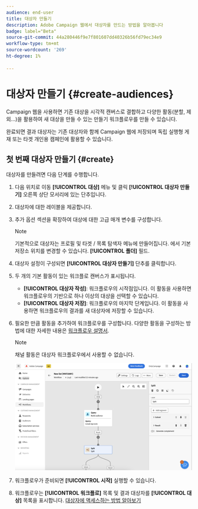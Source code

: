 ```yaml
---
audience: end-user
title: 대상자 만들기
description: Adobe Campaign 웹에서 대상자를 만드는 방법을 알아봅니다
badge: label="Beta"
source-git-commit: 44a280446f9e7f801607dd40326b56fd79ec34e9
workflow-type: tm+mt
source-wordcount: '269'
ht-degree: 1%

---
```



# 대상자 만들기 {#create-audiences}

Campaign 웹을 사용하면 기존 대상을 시각적 캔버스로 결합하고 다양한 활동(분할, 제외...)을 활용하여 새 대상을 만들 수 있는 만들기 워크플로우를 만들 수 있습니다.

완료되면 결과 대상자는 기존 대상자와 함께 Campaign 웹에 저장되며 독립 실행형 게재 또는 타겟 개인용 캠페인에 활용할 수 있습니다.

## 첫 번째 대상자 만들기 {#create}

대상자를 만들려면 다음 단계를 수행합니다.

1. 다음 위치로 이동 **[!UICONTROL 대상]** 메뉴 및 클릭 **[!UICONTROL 대상자 만들기]** 오른쪽 상단 모서리에 있는 단추입니다.
1. 대상자에 대한 레이블을 제공합니다.
1. 추가 옵션 섹션을 확장하여 대상에 대한 고급 매개 변수를 구성합니다.

   >[!NOTE]
   >
   >기본적으로 대상자는 프로필 및 타겟 / 목록 탐색자 메뉴에 만들어집니다. 에서 기본 저장소 위치를 변경할 수 있습니다. **[!UICONTROL 폴더]** 필드.

1. 대상자 설정이 구성되면 **[!UICONTROL 대상자 만들기]** 단추를 클릭합니다.

1. 두 개의 기본 활동이 있는 워크플로 캔버스가 표시됩니다.

   * **[!UICONTROL 대상자 작성]**: 워크플로우의 시작점입니다. 이 활동을 사용하면 워크플로우의 기반으로 하나 이상의 대상을 선택할 수 있습니다.
   * **[!UICONTROL 대상자 저장]**: 워크플로우의 마지막 단계입니다. 이 활동을 사용하면 워크플로우의 결과를 새 대상자에 저장할 수 있습니다.

1. 필요한 만큼 활동을 추가하여 워크플로우를 구성합니다. 다양한 활동을 구성하는 방법에 대한 자세한 내용은 [워크플로우 설명서](../workflows/activities/about-activities.md).

   >[!NOTE]
   >
   >채널 활동은 대상자 워크플로우에서 사용할 수 없습니다.

   ![](assets/audience-creation-canvas.png)

1. 워크플로우가 준비되면 **[!UICONTROL 시작]** 실행할 수 있습니다.

1. 워크플로우는 **[!UICONTROL 워크플로]** 목록 및 결과 대상자를 **[!UICONTROL 대상]** 목록을 표시합니다. [대상자에 액세스하는 방법 알아보기](access-audiences.md)
